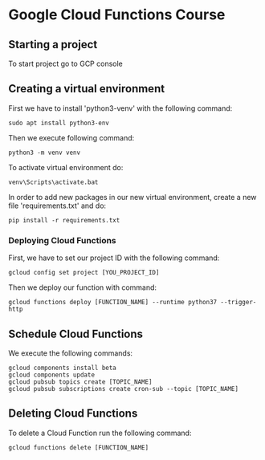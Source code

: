 # Google Cloud Functions Course
## Starting a project
To start project go to GCP console
## Creating a virtual environment
First we have to install 'python3-venv' with the following command:
```
sudo apt install python3-env
```
Then we execute following command:
```
python3 -m venv venv
```
To activate virtual environment do:
```
venv\Scripts\activate.bat
```
In order to add new packages in our new virtual environment,
create a new file 'requirements.txt' and do:
```
pip install -r requirements.txt
```
### Deploying Cloud Functions
First, we have to set our project ID with the following command:
```
gcloud config set project [YOU_PROJECT_ID]
```
Then we deploy our function with command:
```
gcloud functions deploy [FUNCTION_NAME] --runtime python37 --trigger-http
```
## Schedule Cloud Functions
We execute the following commands:
```
gcloud components install beta
gcloud components update
gcloud pubsub topics create [TOPIC_NAME]
gcloud pubsub subscriptions create cron-sub --topic [TOPIC_NAME]
```
## Deleting Cloud Functions
To delete a Cloud Function run the following command:
```
gcloud functions delete [FUNCTION_NAME]
```